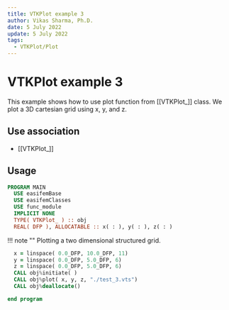 ```yaml
---
title: VTKPlot example 3
author: Vikas Sharma, Ph.D.
date: 5 July 2022
update: 5 July 2022
tags:
  - VTKPlot/Plot
---
```


# VTKPlot example 3

This example shows how to use plot function from [[VTKPlot_]] class. We plot a 3D cartesian grid using x, y, and z.

## Use association

- [[VTKPlot_]]

## Usage

```fortran
PROGRAM MAIN
  USE easifemBase
  USE easifemClasses
  USE func_module
  IMPLICIT NONE
  TYPE( VTKPlot_ ) :: obj
  REAL( DFP ), ALLOCATABLE :: x( : ), y( : ), z( : )
```

!!! note ""
    Plotting a two dimensional structured grid.

```fortran
  x = linspace( 0.0_DFP, 10.0_DFP, 11)
  y = linspace( 0.0_DFP, 5.0_DFP, 6)
  z = linspace( 0.0_DFP, 5.0_DFP, 6)
  CALL obj%initiate( )
  CALL obj%plot( x, y, z, "./test_3.vts")
  CALL obj%deallocate()
```

```fortran
end program
```